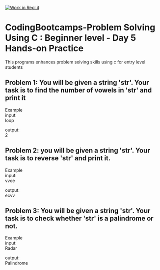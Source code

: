 [![Work in Repl.it](https://classroom.github.com/assets/work-in-replit-14baed9a392b3a25080506f3b7b6d57f295ec2978f6f33ec97e36a161684cbe9.svg)](https://classroom.github.com/online_ide?assignment_repo_id=4163642&assignment_repo_type=AssignmentRepo)
# CodingBootcamps-Problem Solving Using C : Beginner level - Day 5 Hands-on Practice
This programs enhances problem solving skills using c for entry level students

<h2> Problem 1: You will be given a string 'str'. Your task is to find the number of vowels in 'str' and print it</h2>

Example<br>
input:<br>
loop<br>

output: <br>
 2<br>

<h2> Problem 2: you will be given a string 'str'. Your task is to reverse 'str' and print it.</h2>

Example<br>
input:<br>
vvce<br>

output: <br>
 ecvv<br>
 
 
<h2> Problem 3: You will be given a string 'str'. Your task is to check whether 'str' is a palindrome or not.</h2>

Example<br>
input:<br>
 Radar<br>

output: <br>
  Palindrome<br>

